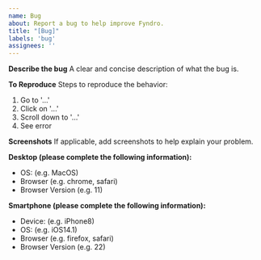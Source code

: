 ```yaml
---
name: Bug
about: Report a bug to help improve Fyndro.
title: "[Bug]"
labels: 'bug'
assignees: ''
---
```


**Describe the bug**
A clear and concise description of what the bug is.

**To Reproduce**
Steps to reproduce the behavior:
1. Go to '...'
2. Click on '...'
3. Scroll down to '...'
4. See error

**Screenshots**
If applicable, add screenshots to help explain your problem.

**Desktop (please complete the following information):**
- OS: (e.g. MacOS)
- Browser (e.g. chrome, safari)
- Browser Version (e.g. 11)

**Smartphone (please complete the following information):**
- Device: (e.g. iPhone8)
- OS: (e.g. iOS14.1)
- Browser (e.g. firefox, safari)
- Browser Version (e.g. 22)